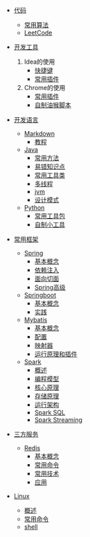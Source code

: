 * [代码](/doc/code/)
    * [常用算法](/doc/code/common)
    * [LeetCode]()
    
* [开发工具](/doc/devtools/)
    1. Idea的使用
        * [快捷键](/doc/devtools/Idea/hotkeys)
        * [常用插件](/doc/devtools/Idea/plugin)
    2. Chrome的使用
        * [常用插件](/doc/devtools/chrome/pulgin.md)
        * [自制油猴脚本](/doc/devtools/chrome/script.md)
            
* [开发语言](/doc/devLanguage/)
    * [Markdown]()
        * [教程](/doc/devLanguage/markdown/start)
    * [Java]()
        * [常用方法](/doc/devLanguage/java/methods.md)
        * [易错知识点]()
        * [常用工具类](/doc/devLanguage/java/Utils.md)
        * [多线程]()
        * [jvm]()
        * [设计模式]()    
    * [Python]()
        * [常用工具包]()
        * [自制小工具]()
        
* [常用框架](/doc/frame/)
    * [Spring](/doc/frame/spring/spring.md)
        * [基本概念]()
        * [依赖注入]()
        * [面向切面]()
        * [Spring高级]()
    * [Springboot]()
        * [基本概念]()
        * [实践]()
    * [Mybatis]()
        * [基本概念]()
        * [配置]()
        * [映射器]()
        * [运行原理和插件]()
    * [Spark]()
        * [概述]()
        * [编程模型]()
        * [核心原理]()
        * [存储原理]()
        * [运行架构]()
        * [Spark SQL]()
        * [Spark Streaming]()
        
* [三方服务](/doc/server/)
    * [Redis](/doc/server/redis.md)
        * [基本概念]()
        * [常用命令]()
        * [常用技术]()
        * [应用]()

* [Linux](/doc/linux/)
    * [概述]()
    * [常用命令](/doc/linux/cmd.md)
    * [shell]()
